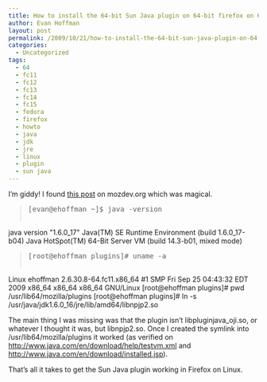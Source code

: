 ```yaml
---
title: How to install the 64-bit Sun Java plugin on 64-bit firefox on 64-bit Fedora Core 11 Linux (which happens to use 64 bits)
author: Evan Hoffman
layout: post
permalink: /2009/10/21/how-to-install-the-64-bit-sun-java-plugin-on-64-bit-firefox-on-64-bit-fedora-which-happens-to-use-64-bits/
categories:
  - Uncategorized
tags:
  - 64
  - fc11
  - fc12
  - fc13
  - fc14
  - fc15
  - fedora
  - firefox
  - howto
  - java
  - jdk
  - jre
  - linux
  - plugin
  - sun java
---
```

I&#8217;m giddy! I found <a href="http://plugindoc.mozdev.org/linux-amd64.html" onclick="_gaq.push(['_trackEvent', 'outbound-article', 'http://plugindoc.mozdev.org/linux-amd64.html', 'this post']);" >this post</a> on mozdev.org which was magical.

> <pre>[evan@ehoffman ~]$ java -version
java version "1.6.0_17"
Java(TM) SE Runtime Environment (build 1.6.0_17-b04)
Java HotSpot(TM) 64-Bit Server VM (build 14.3-b01, mixed mode)
</pre>

> <pre>[root@ehoffman plugins]# uname -a
Linux ehoffman 2.6.30.8-64.fc11.x86_64 #1 SMP Fri Sep 25 04:43:32 EDT 2009 x86_64 x86_64 x86_64 GNU/Linux
[root@ehoffman plugins]# pwd
/usr/lib64/mozilla/plugins
[root@ehoffman plugins]# ln -s /usr/java/jdk1.6.0_16/jre/lib/amd64/libnpjp2.so
</pre>

The main thing I was missing was that the plugin isn&#8217;t libpluginjava_oji.so, or whatever I thought it was, but libnpjp2.so. Once I created the symlink into /usr/lib64/mozilla/plugins it worked (as verified on <a href="http://www.java.com/en/download/help/testvm.xml" onclick="_gaq.push(['_trackEvent', 'outbound-article', 'http://www.java.com/en/download/help/testvm.xml', 'http://www.java.com/en/download/help/testvm.xml']);" >http://www.java.com/en/download/help/testvm.xml</a> and <a href="http://www.java.com/en/download/installed.jsp" onclick="_gaq.push(['_trackEvent', 'outbound-article', 'http://www.java.com/en/download/installed.jsp', 'http://www.java.com/en/download/installed.jsp']);" >http://www.java.com/en/download/installed.jsp</a>).

That&#8217;s all it takes to get the Sun Java plugin working in Firefox on Linux.